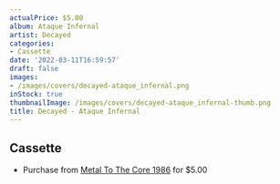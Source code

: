 ```yaml
---
actualPrice: $5.00
album: Ataque Infernal
artist: Decayed
categories:
- Cassette
date: '2022-03-11T16:59:57'
draft: false
images:
- /images/covers/decayed-ataque_infernal.png
inStock: true
thumbnailImage: /images/covers/decayed-ataque_infernal-thumb.png
title: Decayed - Ataque Infernal
---
```


## Cassette
* Purchase from [Metal To The Core 1986](https://metaltothecore1986.com/shop/decayed-ataque-infernal-cassette/) for $5.00
